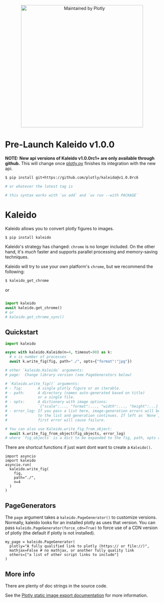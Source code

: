 
<div align="center">
  <a href="https://dash.plotly.com/project-maintenance">
    <img src="https://dash.plotly.com/assets/images/maintained-by-plotly.png"
    width="400px" alt="Maintained by Plotly">
  </a>
</div>

# Pre-Launch Kaleido v1.0.0

**NOTE: New api versions of Kaleido v1.0.0rc1+ are only available through github.**
This will change once [plotly.py](https://www.github.com/plotly/plolty.py)
finishes its integration with the new api.

```bash
$ pip install git+https://github.com/plotly/kaleido@v1.0.0rc6

# or whatever the latest tag is

# this syntax works with `uv add` and `uv run --with PACKAGE`
```

# Kaleido

Kaleido allows you to convert plotly figures to images.

```bash
$ pip install kaleido
```

Kaleido's strategy has changed: `chrome` is no longer included. On the other hand,
it's *much* faster and supports parallel processing and memory-saving techniques.

Kaleido will try to use your own platform's `chrome`, but we recommend the following:

```bash
$ kaleido_get_chrome
```

or

```python

import kaleido
await kaleido.get_chrome()
# or
# kaleido.get_chrome_sync()
```

## Quickstart

```python
import kaleido

async with kaleido.Kaleido(n=4, timeout=90) as k:
  # n is number of processes
  await k.write_fig(fig, path="./", opts={"format":"jpg"})

# other `kaleido.Kaleido` arguments:
# page:  Change library version (see PageGenerators below)

# `Kaleido.write_fig()` arguments:
# - fig:       A single plotly figure or an iterable.
# - path:      A directory (names auto-generated based on title)
#              or a single file.
# - opts:      A dictionary with image options:
#              `{"scale":..., "format":..., "width":..., "height":...}`
# - error_log: If you pass a list here, image-generation errors will be appended
#              to the list and generation continues. If left as `None`, the
#              first error will cause failure.

# You can also use Kaleido.write_fig_from_object:
  await k.write_fig_from_object(fig_objects, error_log)
# where `fig_objects` is a dict to be expanded to the fig, path, opts arguments.
```

There are shortcut functions if just want dont want to create a `Kaleido()`.

```
import asyncio
import kaleido
asyncio.run(
  kaleido.write_fig(
    fig,
    path="./",
    n=4
  )
)
```

## PageGenerators

The `page` argument takes a `kaleido.PageGenerator()` to customize versions.
Normally, kaleido looks for an installed plotly as uses that version. You can pass
`kaleido.PageGenerator(force_cdn=True)` to force use of a CDN version of plotly (the
default if plotly is not installed).
```
my_page = kaleido.PageGenerator(
  plotly="A fully qualified link to plotly (https:// or file://)",
  mathjax=False # no mathjax, or another fully quality link
  others=["a list of other script links to include"]
)
```

## More info

There are plenty of doc strings in the source code.

See the [Plotly static image export documentation][plotly-export] for more information.

[choreographer]: https://pypi.org/project/choreographer/
[plotly]: https://plotly.com/
[plotly-export]: https://plotly.com/python/static-image-export/
[pypi]: https://pypi.org/
[repo]: https://github.com/plotly/Kaleido
